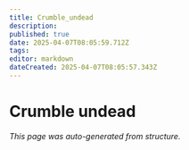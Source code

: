 ```yaml
---
title: Crumble_undead
description: 
published: true
date: 2025-04-07T08:05:59.712Z
tags: 
editor: markdown
dateCreated: 2025-04-07T08:05:57.343Z
---
```


# Crumble undead

*This page was auto-generated from structure.*